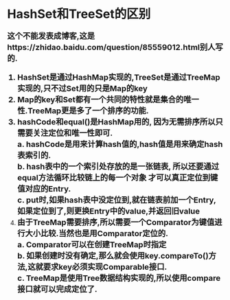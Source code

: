 # HashSet和TreeSet的区别 #
<font size="4"><b>

这个不能发表成博客,这是https://zhidao.baidu.com/question/85559012.html别人写的.

1. HashSet是通过HashMap实现的,TreeSet是通过TreeMap实现的,只不过Set用的只是Map的key<br/>
2. Map的key和Set都有一个共同的特性就是集合的唯一性.TreeMap更是多了一个排序的功能.<br/>
3. hashCode和equal()是HashMap用的, 因为无需排序所以只需要关注定位和唯一性即可.<br/>
   a. hashCode是用来计算hash值的,hash值是用来确定hash表索引的.<br/>
   b. hash表中的一个索引处存放的是一张链表, 所以还要通过equal方法循环比较链上的每一个对象
       才可以真正定位到键值对应的Entry.<br/>
   c. put时,如果hash表中没定位到,就在链表前加一个Entry,如果定位到了,则更换Entry中的value,并返回旧value<br/>
4. 由于TreeMap需要排序,所以需要一个Comparator为键值进行大小比较.当然也是用Comparator定位的.<br/>
   a. Comparator可以在创建TreeMap时指定<br/>
   b. 如果创建时没有确定,那么就会使用key.compareTo()方法,这就要求key必须实现Comparable接口.<br/>
   c. TreeMap是使用Tree数据结构实现的,所以使用compare接口就可以完成定位了.<br/>
</b></font>